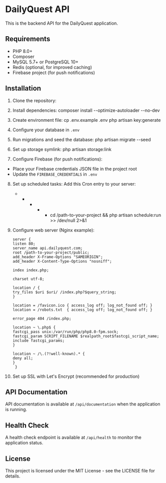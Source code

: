 # DailyQuest API

This is the backend API for the DailyQuest application.

## Requirements

- PHP 8.0+
- Composer
- MySQL 5.7+ or PostgreSQL 10+
- Redis (optional, for improved caching)
- Firebase project (for push notifications)

## Installation

1. Clone the repository:


2. Install dependencies:
   composer install --optimize-autoloader --no-dev

3. Create environment file:
   cp .env.example .env
   php artisan key:generate


4. Configure your database in `.env`

5. Run migrations and seed the database:
   php artisan migrate --seed

6. Set up storage symlink:
   php artisan storage:link

7. Configure Firebase (for push notifications):
- Place your Firebase credentials JSON file in the project root
- Update the `FIREBASE_CREDENTIALS` in `.env`

8. Set up scheduled tasks:
   Add this Cron entry to your server:
   * * * * * cd /path-to-your-project && php artisan schedule:run >> /dev/null 2>&1

9. Configure web server (Nginx example):
   ```
   server {
   listen 80;
   server_name api.dailyquest.com;
   root /path-to-your-project/public;
   add_header X-Frame-Options "SAMEORIGIN";
   add_header X-Content-Type-Options "nosniff";

   index index.php;

   charset utf-8;

   location / {
   try_files $uri $uri/ /index.php?$query_string;
   }

   location = /favicon.ico { access_log off; log_not_found off; }
   location = /robots.txt  { access_log off; log_not_found off; }

   error_page 404 /index.php;

   location ~ \.php$ {
   fastcgi_pass unix:/var/run/php/php8.0-fpm.sock;
   fastcgi_param SCRIPT_FILENAME $realpath_root$fastcgi_script_name;
   include fastcgi_params;
   }

   location ~ /\.(?!well-known).* {
   deny all;
   }
    }
   ```

10. Set up SSL with Let's Encrypt (recommended for production)

## API Documentation

API documentation is available at `/api/documentation` when the application is running.

## Health Check

A health check endpoint is available at `/api/health` to monitor the application status.

## License

This project is licensed under the MIT License - see the LICENSE file for details.

